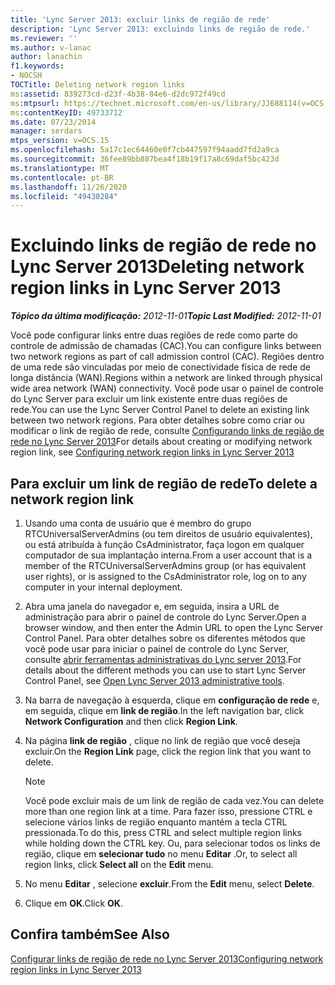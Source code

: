 ```yaml
---
title: 'Lync Server 2013: excluir links de região de rede'
description: 'Lync Server 2013: excluindo links de região de rede.'
ms.reviewer: ''
ms.author: v-lanac
author: lanachin
f1.keywords:
- NOCSH
TOCTitle: Deleting network region links
ms:assetid: 839273cd-d23f-4b38-84e6-d2dc972f49cd
ms:mtpsurl: https://technet.microsoft.com/en-us/library/JJ688114(v=OCS.15)
ms:contentKeyID: 49733712
ms.date: 07/23/2014
manager: serdars
mtps_version: v=OCS.15
ms.openlocfilehash: 5a17c1ec64460e0f7cb447597f94aadd7fd2a9ca
ms.sourcegitcommit: 36fee89bb887bea4f18b19f17a8c69daf5bc423d
ms.translationtype: MT
ms.contentlocale: pt-BR
ms.lasthandoff: 11/26/2020
ms.locfileid: "49430284"
---
```

# <a name="deleting-network-region-links-in-lync-server-2013"></a><span data-ttu-id="80441-103">Excluindo links de região de rede no Lync Server 2013</span><span class="sxs-lookup"><span data-stu-id="80441-103">Deleting network region links in Lync Server 2013</span></span>

<div data-xmlns="http://www.w3.org/1999/xhtml">

<div class="topic" data-xmlns="http://www.w3.org/1999/xhtml" data-msxsl="urn:schemas-microsoft-com:xslt" data-cs="https://msdn.microsoft.com/">

<div data-asp="https://msdn2.microsoft.com/asp">



</div>

<div id="mainSection">

<div id="mainBody"><span data-ttu-id="80441-104">

<span> </span></span><span class="sxs-lookup"><span data-stu-id="80441-104">

<span> </span></span></span>

<span data-ttu-id="80441-105">_**Tópico da última modificação:** 2012-11-01_</span><span class="sxs-lookup"><span data-stu-id="80441-105">_**Topic Last Modified:** 2012-11-01_</span></span>

<span data-ttu-id="80441-106">Você pode configurar links entre duas regiões de rede como parte do controle de admissão de chamadas (CAC).</span><span class="sxs-lookup"><span data-stu-id="80441-106">You can configure links between two network regions as part of call admission control (CAC).</span></span> <span data-ttu-id="80441-107">Regiões dentro de uma rede são vinculadas por meio de conectividade física de rede de longa distância (WAN).</span><span class="sxs-lookup"><span data-stu-id="80441-107">Regions within a network are linked through physical wide area network (WAN) connectivity.</span></span> <span data-ttu-id="80441-108">Você pode usar o painel de controle do Lync Server para excluir um link existente entre duas regiões de rede.</span><span class="sxs-lookup"><span data-stu-id="80441-108">You can use the Lync Server Control Panel to delete an existing link between two network regions.</span></span> <span data-ttu-id="80441-109">Para obter detalhes sobre como criar ou modificar o link de região de rede, consulte [Configurando links de região de rede no Lync Server 2013](lync-server-2013-configuring-network-region-links.md)</span><span class="sxs-lookup"><span data-stu-id="80441-109">For details about creating or modifying network region link, see [Configuring network region links in Lync Server 2013](lync-server-2013-configuring-network-region-links.md)</span></span>

<div>

## <a name="to-delete-a-network-region-link"></a><span data-ttu-id="80441-110">Para excluir um link de região de rede</span><span class="sxs-lookup"><span data-stu-id="80441-110">To delete a network region link</span></span>

1.  <span data-ttu-id="80441-111">Usando uma conta de usuário que é membro do grupo RTCUniversalServerAdmins (ou tem direitos de usuário equivalentes), ou está atribuída à função CsAdministrator, faça logon em qualquer computador de sua implantação interna.</span><span class="sxs-lookup"><span data-stu-id="80441-111">From a user account that is a member of the RTCUniversalServerAdmins group (or has equivalent user rights), or is assigned to the CsAdministrator role, log on to any computer in your internal deployment.</span></span>

2.  <span data-ttu-id="80441-112">Abra uma janela do navegador e, em seguida, insira a URL de administração para abrir o painel de controle do Lync Server.</span><span class="sxs-lookup"><span data-stu-id="80441-112">Open a browser window, and then enter the Admin URL to open the Lync Server Control Panel.</span></span> <span data-ttu-id="80441-113">Para obter detalhes sobre os diferentes métodos que você pode usar para iniciar o painel de controle do Lync Server, consulte [abrir ferramentas administrativas do Lync server 2013](lync-server-2013-open-lync-server-administrative-tools.md).</span><span class="sxs-lookup"><span data-stu-id="80441-113">For details about the different methods you can use to start Lync Server Control Panel, see [Open Lync Server 2013 administrative tools](lync-server-2013-open-lync-server-administrative-tools.md).</span></span>

3.  <span data-ttu-id="80441-114">Na barra de navegação à esquerda, clique em **configuração de rede** e, em seguida, clique em **link de região**.</span><span class="sxs-lookup"><span data-stu-id="80441-114">In the left navigation bar, click **Network Configuration** and then click **Region Link**.</span></span>

4.  <span data-ttu-id="80441-115">Na página **link de região** , clique no link de região que você deseja excluir.</span><span class="sxs-lookup"><span data-stu-id="80441-115">On the **Region Link** page, click the region link that you want to delete.</span></span>
    
    <div>
    

    > [!NOTE]  
    > <span data-ttu-id="80441-116">Você pode excluir mais de um link de região de cada vez.</span><span class="sxs-lookup"><span data-stu-id="80441-116">You can delete more than one region link at a time.</span></span> <span data-ttu-id="80441-117">Para fazer isso, pressione CTRL e selecione vários links de região enquanto mantém a tecla CTRL pressionada.</span><span class="sxs-lookup"><span data-stu-id="80441-117">To do this, press CTRL and select multiple region links while holding down the CTRL key.</span></span> <span data-ttu-id="80441-118">Ou, para selecionar todos os links de região, clique em <STRONG>selecionar tudo</STRONG> no menu <STRONG>Editar</STRONG> .</span><span class="sxs-lookup"><span data-stu-id="80441-118">Or, to select all region links, click <STRONG>Select all</STRONG> on the <STRONG>Edit</STRONG> menu.</span></span>

    
    </div>

5.  <span data-ttu-id="80441-119">No menu **Editar** , selecione **excluir**.</span><span class="sxs-lookup"><span data-stu-id="80441-119">From the **Edit** menu, select **Delete**.</span></span>

6.  <span data-ttu-id="80441-120">Clique em **OK**.</span><span class="sxs-lookup"><span data-stu-id="80441-120">Click **OK**.</span></span>

</div>

<div>

## <a name="see-also"></a><span data-ttu-id="80441-121">Confira também</span><span class="sxs-lookup"><span data-stu-id="80441-121">See Also</span></span>


[<span data-ttu-id="80441-122">Configurar links de região de rede no Lync Server 2013</span><span class="sxs-lookup"><span data-stu-id="80441-122">Configuring network region links in Lync Server 2013</span></span>](lync-server-2013-configuring-network-region-links.md)  
  

<span data-ttu-id="80441-123"></div>

</div>

<span> </span>

</div>

</div>

</span><span class="sxs-lookup"><span data-stu-id="80441-123"></div>

</div>

<span> </span>

</div>

</div>

</span></span></div>

